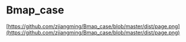 # Bmap_case
[https://github.com/zjiangming/Bmap_case/blob/master/dist/page.png](https://github.com/zjiangming/Bmap_case/blob/master/dist/page.png)
